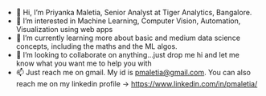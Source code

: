 - 👋 Hi, I’m Priyanka Maletia, Senior Analyst at Tiger Analytics, Bangalore.
- 👀 I’m interested in Machine Learning, Computer Vision, Automation, Visualization using web apps
- 🌱 I’m currently learning more about basic and medium data science concepts, including the maths and the ML algos.
- 💞️ I’m looking to collaborate on anything...just drop me hi and let me know what you want me to help you with
- 📫 Just reach me on gmail. My id is pmaletia@gmail.com. You can also reach me on my linkedin profile -> https://www.linkedin.com/in/pmaletia/
